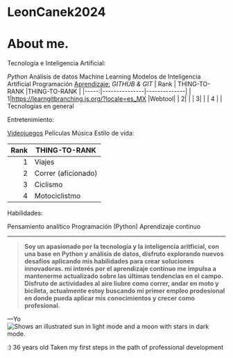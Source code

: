 # LeonCanek2024
# About me.
Tecnología e Inteligencia Artificial:

*Python*
Análisis de datos
Machine Learning
Modelos de Inteligencia Artificial
Programación
<ins>Aprendizaje:</ins>
*GITHUB & GIT*
| Rank | THING-TO-RANK |THING-TO-RANK |
|-----:|---------------|--------------|
|     1|https://learngitbranching.js.org/?locale=es_MX         |Webtool|
|     2|                |
|     3|     |
|    4  | |
Tecnologías en general


Entretenimiento:

<ins>Videojuegos</ins>
Películas
Música
Estilo de vida:

| Rank | THING-TO-RANK |
|-----:|---------------|
|     1|       Viajes  |
|     2|   Correr (aficionado)            |
|     3|   Ciclismo    |
|    4  | Motociclistmo|

Habilidades:

Pensamiento analítico
Programación (Python)
Aprendizaje continuo

---
>**Soy un apasionado por la tecnología y la inteligencia aritficial, con una base en Python y análisis de datos, disfruto explorando nuevos desafíos aplicando mis habilidades para crear soluciones innovadoras. mi interés por el aprendizaje continuo me impulsa a mantenerme actualizado sobre las últimas tendencias en el campo.
Disfruto de actividades al aire liubre como correr, andar en moto y bicileta, actualmente estoy buscando mi primer empleo prodesional en donde pueda aplicar mis conocimientos y crecer como profesional.**

—Yo
<picture>
  <source media="(prefers-color-scheme: dark)" srcset="https://user-images.githubusercontent.com/25423296/163456776-7f95b81a-f1ed-45f7-b7ab-8fa810d529fa.png">
  <source media="(prefers-color-scheme: light)" srcset="https://user-images.githubusercontent.com/25423296/163456779-a8556205-d0a5-45e2-ac17-42d089e3c3f8.png">
  <img alt="Shows an illustrated sun in light mode and a moon with stars in dark mode." src="https://user-images.githubusercontent.com/25423296/163456779-a8556205-d0a5-45e2-ac17-42d089e3c3f8.png">
</picture>

:) 
36 years old
Taken my first steps in the path of professional development 
<!-- TO DO: add more details about me later -->
